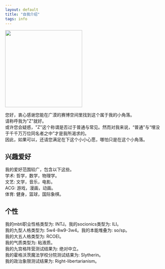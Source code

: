 ```yaml
---
layout: default
title: "自我介绍"
tags: info
---
```

<img src="https://i.pinimg.com/originals/bc/10/f9/bc10f964a195fdee76e749bf0f552c30.jpg" width="250" height="" alt=""/>
  
您好，衷心感谢您能在广漠的赛博空间里找到这个属于我的小角落。  
请称呼我为"Z"就好。  
或许您会疑惑，"Z"这个称谓是否过于普通与常见。然而对我来说，“普通”与“埋没于千千万万位同名者之中”才是我所渴求的。  
因此，如果可以，还请您满足在下这个小小心愿，哪怕只是在这个小角落。
  
## 兴趣爱好  
我的爱好范围较广，包含以下这些。  
  学术: 哲学，数学，物理学。  
  文艺: 文学，音乐，电影。  
  ACG: 游戏，漫画，动画。  
  体育: 健身，篮球，国际象棋。        
  
  
## 个性
我的mbti职业性格类型为: INTJ。我的socionics类型为: ILI。  
我的九型人格类型为: 5w4-8w9-3w4。我的本能堆叠为: so/sp。  
我的大五人格类型为: RCOEI。  
我的气质类型为: 粘液质。  
我的九宫格阵营测试结果为: 绝对中立。  
我的霍格沃茨魔法学校分院测试结果为: Slytherin。  
我的政治象限测试结果为: Right-libertarianism。   
      

